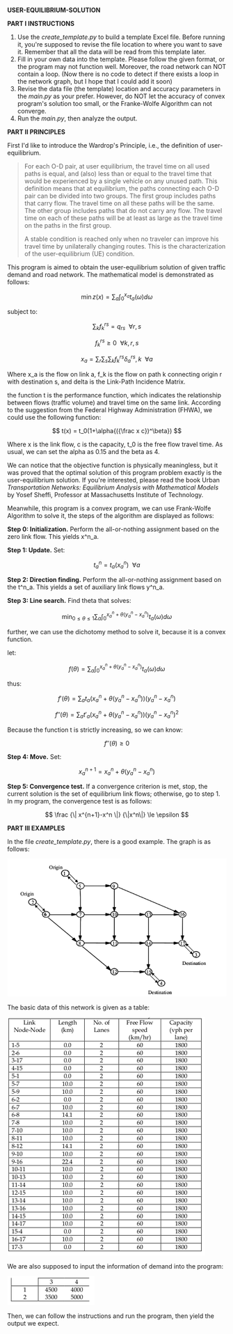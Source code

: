<script type="text/javascript" src="https://cdn.mathjax.org/mathjax/latest/MathJax.js?config=default"></script>

**USER-EQUILIBRIUM-SOLUTION**



**PART I INSTRUCTIONS**

1. Use the *create_template.py* to build a template Excel file. Before running it, you're supposed to revise the file location to where you want to save it. Remember that all the data will be read from this template later.
2. Fill in your own data into the template. Please follow the given format, or the program may not function well.  Moreover, the road network can NOT contain a loop. (Now there is no code to detect if  there exists a loop in the network graph, but I hope that I could add it soon)
3. Revise the data file (the template) location and accuracy parameters in the *main.py* as your prefer. However, do NOT let the accuracy of convex program's solution too small, or the Franke-Wolfe Algorithm can not converge.
4. Run the *main.py*, then analyze the output.





**PART II PRINCIPLES**

First I'd like to introduce the Wardrop's Principle, i.e., the definition of user-equilibrium.

> For each O-D pair, at user equilibrium, the travel time on all used paths is equal, and (also) less than or equal to the travel time that would be experienced by a single vehicle on any unused path. This definition means that at equilibrium, the paths connecting each O-D pair can be divided into two groups. The first group includes paths that carry flow. The travel time on all these paths will be the same. The other group includes paths that do not carry any flow. The travel time on each of these paths will be at least as large as the travel time on the paths in the first group.
>
> A stable condition is reached only when no traveler can improve his travel time by unilaterally changing routes. This is the characterization of the user-equilibrium (UE) condition.

This program is aimed to obtain the user-equilibrium solution of given traffic demand and road network.  The mathematical model is demonstrated as follows:

$$
\min z(x) = \sum_a \int_0^{x_a} t_a(\omega) d\omega
$$

subject to:

$$
\sum_k f^{rs}_k = q_{rs}  \  \  \forall r,s
$$

$$
f^{rs}_k \ge 0 \ \ \forall k,r,s
$$

$$
x_a = \sum_r \sum_s \sum_k f^{rs}_k \delta^{rs}_a,k \ \ \forall a
$$

Where x_a is the flow on link a, f_k is the flow on path k connecting origin r with destination s, and delta is the Link-Path Incidence Matrix. 

the function t is the performance function, which indicates the relationship between flows (traffic volume) and  travel time on the same link. According to the suggestion from the Federal Highway Administration (FHWA), we could use the following function:

$$
t(x) = t_0(1+\alpha{({\frac x c})^\beta})
$$

Where x is the link flow, c is the capacity, t_0 is the free flow travel time. As usual, we can set the alpha as 0.15 and the beta as 4.

We can notice that the objective function is physically meaningless, but it was proved that the optimal solution of  this program problem exactly is the user-equilibrium solution. If you're interested, please read the book Urban *Transportation Networks: Equilibrium Analysis with Mathematical Models* by Yosef Sheffi, Professor at Massachusetts Institute of Technology. 

Meanwhile, this program is a convex program, we can use Frank-Wolfe Algorithm to solve it, the steps of the algorithm are displayed as follows:

**Step 0: Initialization.** Perform the all-or-nothing assignment based on the zero link flow. This yields x^n_a.

**Step 1: Update.** Set:

$$
t^n_a = t_a(x^n_a) \ \ \forall a
$$

**Step 2: Direction finding.** Perform the all-or-nothing assignment based on the t^n_a. This yields a set of auxiliary link flows y^n_a.

**Step 3: Line search.** Find theta that solves:

$$
\min_{0 \le \theta \le 1} \sum_a \int^{x^n_a+\theta(y^n_a-x^n_a)}_0 t_a(\omega) d\omega
$$

further, we can use the dichotomy method to solve it, because it is a convex function.

let:

$$
f(\theta) = \sum_a \int^{x^n_a+\theta(y^n_a-x^n_a)}_0 t_a(\omega) d\omega
$$

thus:

$$
f'(\theta) = \sum_a  t_a(x^n_a+\theta(y^n_a-x^n_a)) (y^n_a-x^n_a)
$$

$$
f''(\theta) = \sum_a  t'_a(x^n_a+\theta(y^n_a-x^n_a)) (y^n_a-x^n_a)^2
$$

Because the function t is strictly increasing, so we can know:

$$
f''(\theta) \ge 0
$$

**Step 4: Move.** Set:

$$
x^{n+1}_a = x^n_a+\theta(y^n_a-x^n_a)
$$

**Step 5: Convergence test.** If a convergence criterion is met, stop, the current solution  is the set of equilibrium link flows; otherwise, go to step 1. In my program, the convergence test is as follows:

$$
\frac {\| x^{n+1}-x^n \|} {\|x^n\|} \le \epsilon
$$

**PART III EXAMPLES**

In the file *create_template.py*, there is a good example. The graph is as follows:

![](images_folder/NETWORK.png)

The basic data of this network is given as a table:

![](images_folder/DATA_OF_NETWORK.png)

We are also supposed to input the information of demand into the program:

![](images_folder/DEMAND.png)

Then, we can follow the instructions and run the program, then yield the output we expect.

